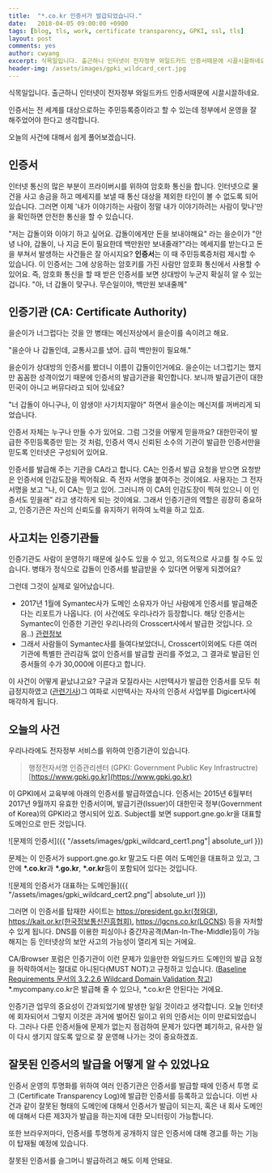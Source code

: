 ```yaml
---
title:  "*.co.kr 인증서가 발급되었습니다."
date:   2018-04-05 09:00:00 +0900
tags: [blog, tls, work, certificate transparency, GPKI, ssl, tls]
layout: post
comments: yes
author: cwyang
excerpt: 식목일입니다. 출근하니 인터넷이 전자정부 와일드카드 인증서때문에 시끌시끌하네요. 인증서는 전 세계를 대상으로하는 주민등록증이라고 할 수 있는데 정부에서 운영을 잘 해주었어야 한다고 생각합니다. 오늘의 사건에 대해서 쉽게 풀어보겠습니다.
header-img: /assets/images/gpki_wildcard_cert.jpg
---
```


식목일입니다. 출근하니 인터넷이 전자정부 와일드카드 인증서때문에 시끌시끌하네요.

인증서는 전 세계를 대상으로하는 주민등록증이라고 할 수 있는데 정부에서 운영을 잘 해주었어야 한다고 생각합니다.

오늘의 사건에 대해서 쉽게 풀어보겠습니다.

## 인증서

인터넷 통신의 많은 부분이 프라이버시를 위하여 암호화 통신을 합니다. 인터넷으로 물건을 사고 송금을 하고 메세지를 보낼 때 통신 대상을 제외한 타인이 볼 수 없도록 되어있습니다. 그러면 이제 '내가 이야기하는 사람이 정말 내가 이야기하려는 사람이 맞나'만을 확인하면 안전한 통신을 할 수 있습니다.

"저는 갑돌이와 이야기 하고 싶어요. 갑돌이에게만 돈을 보내야해요" 라는 을순이가 "안녕 나야, 갑돌이, 나 지금 돈이 필요한데 백만원만 보내줄래?"라는 메세지를 받는다고 돈을 부쳐서 발생하는 사건들은 잘 아시지요? **인증서**는 이 때 주민등록증처럼 제시할 수 있습니다. 이 인증서는 그에 상응하는 암호키를 가진 사람만 암호화 통신에서 사용할 수 있어요. 즉, 암호화 통신을 할 때 받은 인증서를 보면 상대방이 누군지 확실히 알 수 있는겁니다. "아, 너 갑돌이 맞구나. 무슨일이야, 백만원 보내줄께"

## 인증기관 (CA: Certificate Authority)

을순이가 너그럽다는 것을 안 병태는 메신저상에서 을순이를 속이려고 해요. 

"을순아 나 갑돌인데, 교통사고를 냈어. 급히 백만원이 필요해." 

을순이가 상대방의 인증서를 봤더니 이름이 갑돌이인거에요. 을순이는 너그럽기는 했지만 꼼꼼한 성격이었기 때문에 인증서의 발급기관을 확인합니다. 보니까 발급기관이 대한민국이 아니고 버뮤다라고 되어 있네요? 

"너 갑돌이 아니구나, 이 얌생이! 사기치지말아" 하면서 을순이는 메신저를 꺼버리게 되었습니다. 

인증서 자체는 누구나 만들 수가 있어요. 그럼 그것을 어떻게 믿을까요? 대한민국이 발급한 주민등록증만 믿는 것 처럼, 인증서 역시 신뢰된 소수의 기관이 발급한 인증서만을 믿도록 인터넷은 구성되어 있어요.


인증서를 발급해 주는 기관을 CA라고 합니다. CA는 인증서 발급 요청을 받으면 요청받은 인증서에 인감도장을 찍어줘요. 즉 전자 서명을 붙여주는 것이에요. 
사용자는 그 전자 서명을 보고 "나, 이 CA는 믿고 있어. 그러니까 이 CA의 인감도장이 찍혀 있으니 이 인증서도 믿을래" 라고 생각하게 되는 것이에요.
그래서 인증기관의 역할은 굉장히 중요하고, 인증기관은 자신의 신뢰도를 유지하기 위하여 노력을 하고 있죠.

## 사고치는 인증기관들

인증기관도 사람이 운영하기 때문에 실수도 있을 수 있고, 의도적으로 사고를 칠 수도 있습니다.
병태가 정식으로 갑돌이 인증서를 발급받을 수 있다면 어떻게 되겠어요? 

그런데 그것이 실제로 일어났습니다.

  * 2017년 1월에 Symantec사가 도메인 소유자가 아닌 사람에게 인증서를 발급해준다는 리포트가 나옵니다.
  (이 사건에도 우리나라가 등장합니다. 해당 인증서는 Symantec이 인증한 기관인 우리나라의 Crosscert사에서 발급한 것입니다. 으음..)
  [관련정보](https://www.mail-archive.com/dev-security-policy@lists.mozilla.org/msg05455.html)
  * 그래서 사람들이 Symantec사를 들여다보았더니, Crosscert이외에도 다른 여러 기관에 특별한 관리감독 없이 인증서를 발급할 권리를 주었고, 그 결과로 발급된 인증서들의 수가 30,000에 이른다고 합니다.

이 사건이 어떻게 끝났냐고요? 구글과 모질라사는 시만텍사가 발급한 인증서를 모두 취급정지하였고
([관련기사](https://blog.qualys.com/ssllabs/2017/09/26/google-and-mozilla-deprecating-existing-symantec-certificates))그 여파로 시만텍사는 자사의 인증서 사업부를 Digicert사에 매각하게 됩니다. 

## 오늘의 사건

우리나라에도 전자정부 서비스를 위하여 인증기관이 있습니다.

> 행정전자서명 인증관리센터 (GPKI: Government Public Key Infrastructre) [https://www.gpki.go.kr](https://www.gpki.go.kr)

이 GPKI에서 교육부에 아래의 인증서를 발급하였습니다.
인증서는 2015년 6월부터 2017년 9월까지 유효한 인증서이며, 발급기관(Issuer)이 대한민국 정부(Government of Korea)의 GPKI라고 명시되어 있죠. Subject를 보면 support.gne.go.kr을 대표할 도메인으로 만든 것입니다.

![문제의 인증서]({{ "/assets/images/gpki_wildcard_cert1.png"| absolute_url }})

문제는 이 인증서가 support.gne.go.kr 말고도 다른 여러 도메인을 대표하고 있고, 그 안에 **\*.co.kr**과 **\*.go.kr**, **\*.or.kr**등이 포함되어 있다는 것입니다.

![문제의 인증서가 대표하는 도메인들]({{ "/assets/images/gpki_wildcard_cert2.png"| absolute_url }})

그러면 이 인증서를 탑재한 사이트는 https://president.go.kr(청와대), https://kait.or.kr(한국정보통신진흥협회), https://lgcns.co.kr(LGCNS) 등을 자처할 수 있게 됩니다. DNS를 이용한 피싱이나 중간자공격(Man-In-The-Middle)등이 가능해지는 등 인터넷상의 보안 사고의 가능성이 열리게 되는 거에요.

CA/Browser 포럼은 인증기관이 이런 문제가 있을만한 와일드카드 도메인의 발급 요청을 허락하여서는 절대로 아니된다(MUST NOT)고 규정하고 있습니다. ([Baseline Requirements 문서의 3.2.2.6 Wildcard Domain Validation 참고](https://cabforum.org/wp-content/uploads/CA-Browser-Forum-BR-1.5.6.pdf)) \*.mycompany.co.kr은 발급해 줄 수 있으나, \*.co.kr은 안된다는 거에요.
  
인증기관 업무의 중요성이 간과되었기에 발생한 일일 것이라고 생각합니다.
오늘 인터넷에 회자되어서 그렇지 이것은 과거에 벌어진 일이고 위의 인증서는 이미 만료되었습니다.
그러나 다른 인증서들에 문제가 없는지 점검하여 문제가 있다면 폐기하고, 
유사한 일이 다시 생기지 않도록 앞으로 잘 운영해 나가는 것이 중요하겠죠.


## 잘못된 인증서의 발급을 어떻게 알 수 있었나요

인증서 운영의 투명화를 위하여 여러 인증기관은 인증서를 발급할 때에 인증서 투명 로그 (Certificate Transparency Log)에 발급한 인증서를 등록하고 있습니다. 이번 사건과 같이 잘못된 형태의 도메인에 대해서 인증서가 발급이 되는지, 혹은 내 회사 도메인에 대해서 다른 제3자가 발급을 하는지에 대한 모니터링이 가능합니다. 

또한 브라우저마다, 인증서를 투명하게 공개하지 않은 인증서에 대해 경고를 하는 기능이 탑재될 예정에 있습니다. 


잘못된 인증서를 슬그머니 발급하려고 해도 이제 안돼요.
